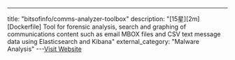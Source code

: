 ---
title: "bitsofinfo/comms-analyzer-toolbox"
description: "[15星][2m] [Dockerfile]  Tool for forensic analysis, search and graphing of communications content such as email MBOX files and CSV text message data using Elasticsearch and Kibana"
external_category: "Malware Analysis"
---[Visit Website](https://github.com/bitsofinfo/comms-analyzer-toolbox)


